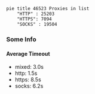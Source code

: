 
```mermaid
pie title 46523 Proxies in list
    "HTTP" : 25203
    "HTTPS": 7094
    "SOCKS" : 19504
```

### Some Info
#### Average Timeout

- mixed: 3.0s
- http: 1.5s
- https: 8.5s
- socks: 6.2s